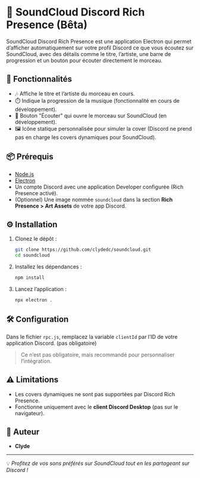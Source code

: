 # 🎵 SoundCloud Discord Rich Presence (Bêta)

SoundCloud Discord Rich Presence est une application Electron qui permet d’afficher automatiquement sur votre profil Discord ce que vous écoutez sur SoundCloud, avec des détails comme le titre, l’artiste, une barre de progression et un bouton pour écouter directement le morceau.

## 🚀 Fonctionnalités

- 🎶 Affiche le titre et l’artiste du morceau en cours.
- ⏱️ Indique la progression de la musique (fonctionnalité en cours de développement).
- 🔗 Bouton "Écouter" qui ouvre le morceau sur SoundCloud (en développement).
- 🖼️ Icône statique personnalisée pour simuler la cover (Discord ne prend pas en charge les covers dynamiques pour SoundCloud).

## 📦 Prérequis

- [Node.js](https://nodejs.org/)
- [Electron](https://www.electronjs.org/)
- Un compte Discord avec une application Developer configurée (Rich Presence activé).
- (Optionnel) Une image nommée `soundcloud` dans la section **Rich Presence > Art Assets** de votre app Discord.

## ⚙️ Installation

1. Clonez le dépôt :
   ```bash
   git clone https://github.com/clydedc/soundcloud.git
   cd soundcloud

2. Installez les dépendances :

   ```bash
   npm install
   ```

3. Lancez l’application :

   ```bash
   npx electron .
   ```

## 🛠 Configuration

Dans le fichier `rpc.js`, remplacez la variable `clientId` par l’ID de votre application Discord. (pas obligatoire)

> Ce n’est pas obligatoire, mais recommandé pour personnaliser l’intégration.

## ⚠️ Limitations

* Les covers dynamiques ne sont pas supportées par Discord Rich Presence.
* Fonctionne uniquement avec le **client Discord Desktop** (pas sur le navigateur).

## 👤 Auteur

* **Clyde**

---

💡 *Profitez de vos sons préférés sur SoundCloud tout en les partageant sur Discord !*

```

